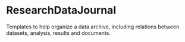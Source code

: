 # ResearchDataJournal
Templates to help organize a data archive, including relations between datasets, analysis, results and documents.
